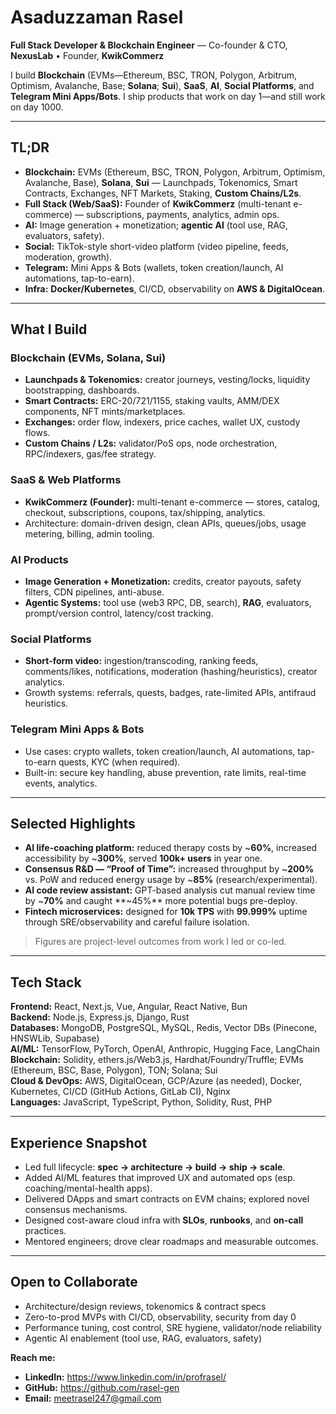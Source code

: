 # Asaduzzaman Rasel

**Full Stack Developer & Blockchain Engineer** — Co-founder & CTO, **NexusLab** • Founder, **KwikCommerz**

I build **Blockchain** (EVMs—Ethereum, BSC, TRON, Polygon, Arbitrum, Optimism, Avalanche, Base; **Solana**; **Sui**), **SaaS**, **AI**, **Social Platforms**, and **Telegram Mini Apps/Bots**. I ship products that work on day 1—and still work on day 1000.

---

## TL;DR
- **Blockchain:** EVMs (Ethereum, BSC, TRON, Polygon, Arbitrum, Optimism, Avalanche, Base), **Solana**, **Sui** — Launchpads, Tokenomics, Smart Contracts, Exchanges, NFT Markets, Staking, **Custom Chains/L2s**.
- **Full Stack (Web/SaaS):** Founder of **KwikCommerz** (multi-tenant e-commerce) — subscriptions, payments, analytics, admin ops.
- **AI:** Image generation + monetization; **agentic AI** (tool use, RAG, evaluators, safety).
- **Social:** TikTok-style short-video platform (video pipeline, feeds, moderation, growth).
- **Telegram:** Mini Apps & Bots (wallets, token creation/launch, AI automations, tap-to-earn).
- **Infra:** **Docker/Kubernetes**, CI/CD, observability on **AWS & DigitalOcean**.

---

## What I Build

### Blockchain (EVMs, Solana, Sui)
- **Launchpads & Tokenomics:** creator journeys, vesting/locks, liquidity bootstrapping, dashboards.
- **Smart Contracts:** ERC-20/721/1155, staking vaults, AMM/DEX components, NFT mints/marketplaces.
- **Exchanges:** order flow, indexers, price caches, wallet UX, custody flows.
- **Custom Chains / L2s:** validator/PoS ops, node orchestration, RPC/indexers, gas/fee strategy.

### SaaS & Web Platforms
- **KwikCommerz (Founder):** multi-tenant e-commerce — stores, catalog, checkout, subscriptions, coupons, tax/shipping, analytics.
- Architecture: domain-driven design, clean APIs, queues/jobs, usage metering, billing, admin tooling.

### AI Products
- **Image Generation + Monetization:** credits, creator payouts, safety filters, CDN pipelines, anti-abuse.
- **Agentic Systems:** tool use (web3 RPC, DB, search), **RAG**, evaluators, prompt/version control, latency/cost tracking.

### Social Platforms
- **Short-form video:** ingestion/transcoding, ranking feeds, comments/likes, notifications, moderation (hashing/heuristics), creator analytics.
- Growth systems: referrals, quests, badges, rate-limited APIs, antifraud heuristics.

### Telegram Mini Apps & Bots
- Use cases: crypto wallets, token creation/launch, AI automations, tap-to-earn quests, KYC (when required).
- Built-in: secure key handling, abuse prevention, rate limits, real-time events, analytics.

---

## Selected Highlights
- **AI life-coaching platform:** reduced therapy costs by ~**60%**, increased accessibility by ~**300%**, served **100k+ users** in year one.  
- **Consensus R&D — “Proof of Time”:** increased throughput by ~**200%** vs. PoW and reduced energy usage by ~**85%** (research/experimental).  
- **AI code review assistant:** GPT-based analysis cut manual review time by ~**70%** and caught **~45%** more potential bugs pre-deploy.  
- **Fintech microservices:** designed for **10k TPS** with **99.999%** uptime through SRE/observability and careful failure isolation.

> Figures are project-level outcomes from work I led or co-led.

---

## Tech Stack

**Frontend:** React, Next.js, Vue, Angular, React Native, Bun  
**Backend:** Node.js, Express.js, Django, Rust  
**Databases:** MongoDB, PostgreSQL, MySQL, Redis, Vector DBs (Pinecone, HNSWLib, Supabase)  
**AI/ML:** TensorFlow, PyTorch, OpenAI, Anthropic, Hugging Face, LangChain  
**Blockchain:** Solidity, ethers.js/Web3.js, Hardhat/Foundry/Truffle; EVMs (Ethereum, BSC, Base, Polygon), TON; Solana; Sui  
**Cloud & DevOps:** AWS, DigitalOcean, GCP/Azure (as needed), Docker, Kubernetes, CI/CD (GitHub Actions, GitLab CI), Nginx  
**Languages:** JavaScript, TypeScript, Python, Solidity, Rust, PHP

---

## Experience Snapshot
- Led full lifecycle: **spec → architecture → build → ship → scale**.
- Added AI/ML features that improved UX and automated ops (esp. coaching/mental-health apps).
- Delivered DApps and smart contracts on EVM chains; explored novel consensus mechanisms.
- Designed cost-aware cloud infra with **SLOs**, **runbooks**, and **on-call** practices.
- Mentored engineers; drove clear roadmaps and measurable outcomes.

---

## Open to Collaborate
- Architecture/design reviews, tokenomics & contract specs  
- Zero-to-prod MVPs with CI/CD, observability, security from day 0  
- Performance tuning, cost control, SRE hygiene, validator/node reliability  
- Agentic AI enablement (tool use, RAG, evaluators, safety)

**Reach me:**  
- **LinkedIn:** https://www.linkedin.com/in/profrasel/  
- **GitHub:** https://github.com/rasel-gen  
- **Email:** meetrasel247@gmail.com
